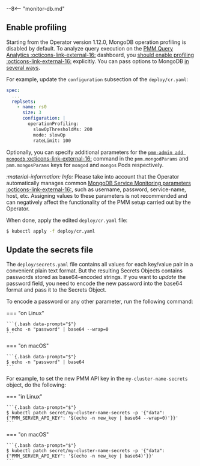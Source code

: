 --8<-- "monitor-db.md"


## Enable profiling

Starting from the Operator version 1.12.0, MongoDB operation profiling is
disabled by default. To analyze query execution on the [PMM Query Analytics  :octicons-link-external-16:](https://docs.percona.com/percona-monitoring-and-management/get-started/query-analytics.html) dashboard, you
[should enable profiling  :octicons-link-external-16:](https://docs.percona.com/percona-monitoring-and-management/setting-up/client/mongodb.html#set-profiling-in-the-configuration-file) explicitly. You can pass options to MongoDB [in several ways](options.md#operator-configmaps).

For example, update the `configuration` subsection of the `deploy/cr.yaml`:

   ```yaml
   spec:
     ...
     replsets:
       - name: rs0
         size: 3
         configuration: |
           operationProfiling:
             slowOpThresholdMs: 200
             mode: slowOp
             rateLimit: 100
   ```

Optionally, you can specify additional parameters for the [`pmm-admin add mongodb`  :octicons-link-external-16:](https://www.percona.com/doc/percona-monitoring-and-management/2.x/setting-up/client/mongodb.html#adding-mongodb-service-monitoring) command in the  `pmm.mongodParams` and `pmm.mongosParams` keys for `mongod` and `mongos` Pods respectively.

<i info>:material-information: Info: </i> Please take into account that the Operator automatically manages common [MongoDB Service Monitoring parameters  :octicons-link-external-16:](https://www.percona.com/doc/percona-monitoring-and-management/2.x/setting-up/client/mongodb.html#adding-mongodb-service-monitoring), such as username, password, service-name, host, etc. Assigning values to these parameters is not recommended and can negatively affect the functionality of the PMM setup carried out by the Operator.

When done, apply the edited `deploy/cr.yaml` file:

```{.bash data-prompt="$"}
$ kubectl apply -f deploy/cr.yaml
```

## Update the secrets file

The `deploy/secrets.yaml` file contains all values for each key/value pair in a convenient plain text format. But the resulting Secrets Objects contains passwords stored as base64-encoded strings. If you want to *update* the password field, you need to encode the new password into the base64 format and pass it to the Secrets Object.

To encode a password or any other parameter, run the following command:

=== "on Linux" 

    ```{.bash data-prompt="$"} 
    $ echo -n "password" | base64 --wrap=0
    ``` 

=== "on macOS" 

    ```{.bash data-prompt="$"} 
    $ echo -n "password" | base64
    ```

For example, to set the new PMM API key in the `my-cluster-name-secrets` object, do the following:

=== "in Linux"

    ```{.bash data-prompt="$"}
    $ kubectl patch secret/my-cluster-name-secrets -p '{"data":{"PMM_SERVER_API_KEY": '$(echo -n new_key | base64 --wrap=0)'}}'
    ```

=== "on macOS"

    ```{.bash data-prompt="$"}
    $ kubectl patch secret/my-cluster-name-secrets -p '{"data":{"PMM_SERVER_API_KEY": '$(echo -n new_key | base64)'}}'
    ```
